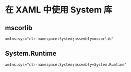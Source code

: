 # 在 XAML 中使用 System 库

## mscorlib

```xaml
xmlns:sys="clr-namespace:System;assembly=mscorlib"
```

## System.Runtime

```xaml
xmlns:sys="clr-namespace:System;assembly=System.Runtime"
```
